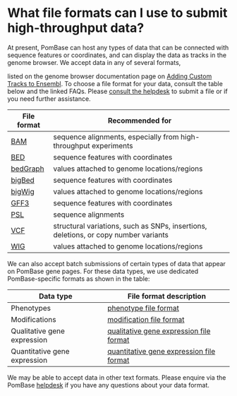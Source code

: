 # What file formats can I use to submit high-throughput data?
<!-- pombase_categories: Data submission and formats -->

At present, PomBase can host any types of data that can be connected
with sequence features or coordinates, and can display the data as
tracks in the genome browser. We 
accept data in any of several formats, 
<!-- [accept data](/submit-data/data-submission-form) in any of several formats, -->
listed on the genome browser documentation page on [Adding Custom Tracks to Ensembl](http://fungi.ensembl.org/info/website/upload/index.html#formats).
To choose a file format for your data, consult the table below and the
linked FAQs. Please [consult the helpdesk](mailto:helpdesk@pombase.org) to submit a file or if you need further
assistance.

File format | Recommended for
------------|----------------
[BAM](/faq/what-bam-format) | sequence alignments, especially from high-throughput experiments
[BED](/faq/what-bed-format) | sequence features with coordinates
[bedGraph](/faq/what-bedgraph-format) | values attached to genome locations/regions
[bigBed](/faq/what-bigbed-format) | sequence features with coordinates
[bigWig](/faq/what-bigwig-format) | values attached to genome locations/regions
[GFF3](/faq/what-gff) | sequence features with coordinates
[PSL](/faq/what-psl-format) | sequence alignments
[VCF](/faq/what-vcf) | structural variations, such as SNPs, insertions, deletions, or copy number variants
[WIG](/faq/what-wig-format) | values attached to genome locations/regions

We can also accept batch submissions of certain types of data that
appear on PomBase gene pages. For these data types, we use dedicated
PomBase-specific formats as shown in the table:

Data type | File format description
----------|------------------------
Phenotypes | [phenotype file format](/documentation/phenotype-data-bulk-upload-format) 
Modifications | [modification file format](/documentation/modification-bulk-upload-file-format) 
Qualitative gene expression | [qualitative gene expression file format](/documentation/qualitative-gene-expression-bulk-upload-file-format) 
Quantitative gene expression | [quantitative gene expression file format](/documentation/quantitative-gene-expression-bulk-upload-file-format) 

We may be able to accept data in other text formats. Please enquire via
the PomBase [helpdesk](mailto:helpdesk@pombase.org) if you have any questions about your data format.

